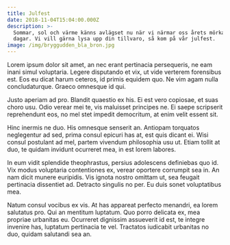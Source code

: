 ```yaml
---
title: Julfest
date: 2018-11-04T15:04:00.000Z
description: >-
  Sommar, sol och värme känns avlägset nu när vi närmar oss årets mörkaste
  dagar. Vi vill gärna lysa upp din tillvaro, så kom på vår julfest.
image: /img/bryggudden_bla_bron.jpg
---
```

Lorem ipsum dolor sit amet, an nec erant pertinacia persequeris, ne eam inani simul voluptaria. Legere disputando et vix, ut vide verterem forensibus est. Eos eu dicat harum ceteros, id primis equidem quo. Ne vim agam nulla concludaturque. Graeco omnesque id qui.

Justo aperiam ad pro. Blandit quaestio ex his. Ei est vero copiosae, et suas choro usu. Odio verear mei te, vis maluisset principes ne. Ei saepe scripserit reprehendunt eos, no mel stet impedit democritum, at enim velit essent sit.

Hinc inermis ne duo. His omnesque senserit an. Antiopam torquatos neglegentur ad sed, prima consul epicuri has at, est quis dicant ei. Wisi consul postulant ad mel, partem vivendum philosophia usu ut. Etiam tollit at duo, te quidam invidunt ocurreret mea, in est lorem labores.

In eum vidit splendide theophrastus, persius adolescens definiebas quo id. Vix modus voluptaria contentiones ex, verear oportere corrumpit sea in. An nam dicit munere euripidis. Vis ignota nostro omittam ut, sea feugait pertinacia dissentiet ad. Detracto singulis no per. Eu duis sonet voluptatibus mea.

Natum consul vocibus ex vis. At has appareat perfecto menandri, ea lorem salutatus pro. Qui an mentitum luptatum. Quo porro delicata ex, mea propriae urbanitas eu. Ocurreret dignissim assueverit id est, te integre invenire has, luptatum pertinacia te vel. Tractatos iudicabit urbanitas no duo, quidam salutandi sea an.
